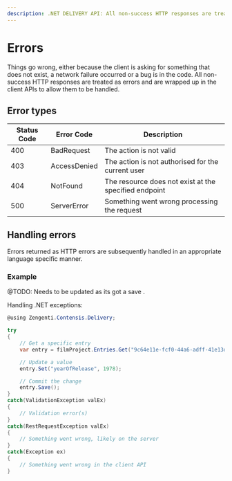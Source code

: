 ```yaml
---
description: .NET DELIVERY API: All non-success HTTP responses are treated as errors and are wrapped up in the client APIs to allow them to be handled.
---
```

# Errors

Things go wrong, either because the client is asking for something that does not exist, a network failure occurred or a bug is in the code. All non-success HTTP responses are treated as errors and are wrapped up in the client APIs to allow them to be handled.

## Error types

| Status Code | Error Code | Description |
| ----------- | -------------- | ----------- |
| 400 | BadRequest | The action is not valid |
| 403 | AccessDenied | The action is not authorised for the current user |
| 404| NotFound | The resource does not exist at the specified endpoint |
| 500 | ServerError | Something went wrong processing the request |

## Handling errors

Errors returned as HTTP errors are subsequently handled in an appropriate language specific manner.

### Example

@TODO: Needs to be updated as its got a save .

Handling .NET exceptions:

```cs
@using Zengenti.Contensis.Delivery;

try
{
    // Get a specific entry
    var entry = filmProject.Entries.Get("9c64e11e-fcf0-44a6-adff-41e13de15515");

    // Update a value
    entry.Set("yearOfRelease", 1978);

    // Commit the change
    entry.Save();
}
catch(ValidationException valEx)
{
    // Validation error(s)
}
catch(RestRequestException valEx)
{
    // Something went wrong, likely on the server
}
catch(Exception ex)
{
    // Something went wrong in the client API
}
```
